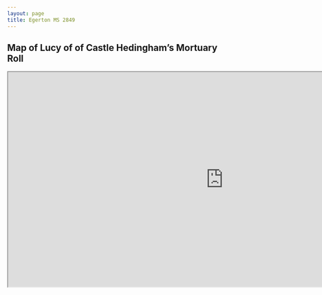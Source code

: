 ```yaml
---
layout: page
title: Egerton MS 2849
---
```


## Map of Lucy of of Castle Hedingham’s Mortuary Roll
<iframe src="https://medievalnetworks.github.io/mnm/map/map_egerton.html" height="500" width="1000"></iframe>
